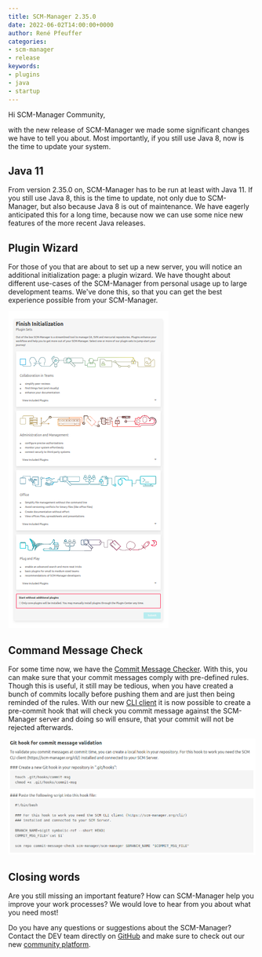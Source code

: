 ```yaml
---
title: SCM-Manager 2.35.0
date: 2022-06-02T14:00:00+0000
author: René Pfeuffer
categories:
- scm-manager
- release
keywords:
- plugins
- java
- startup
---
```


Hi SCM-Manager Community,

with the new release of SCM-Manager we made some significant changes we have to tell you about. Most importantly, if
you still use Java 8, now is the time to update your system.

## Java 11

From version 2.35.0 on, SCM-Manager has to be run at least with Java 11. If you still use Java 8, this is the time to
update, not only due to SCM-Manager, but also because Java 8 is out of maintenance. We have eagerly anticipated this for a long
time, because now we can use some nice new features of the more recent Java releases.

## Plugin Wizard

For those of you that are about to set up a new server, you will notice an additional initialization page: a plugin
wizard. We have thought about different use-cases of the SCM-Manager from personal usage up to large development teams.
We've done this, so that you can get the best experience possible from your SCM-Manager.

![The new plugin wizard page](assets/plugin-wizard.png)

## Command Message Check

For some time now, we have the [Commit Message Checker](https://scm-manager.org/plugins/scm-commit-message-checker-plugin/).
With this, you can make sure that your commit messages comply with pre-defined rules. Though this is useful, it still may be
tedious, when you have created a bunch of commits locally before pushing them and are just then being reminded of the
rules. With our new [CLI client](https://scm-manager.org/cli/) it is now possible to create a pre-commit hook that will
check you commit message against the SCM-Manager server and doing so will ensure, that your commit will not be rejected
afterwards.

![Configuration for the commit message check hook](assets/message-check-hook.png)

## Closing words
Are you still missing an important feature? How can SCM-Manager help you improve your work processes?
We would love to hear from you about what you need most!

Do you have any questions or suggestions about the SCM-Manager?
Contact the DEV team directly on [GitHub](https://github.com/scm-manager/scm-manager/) and make sure
to check out our new [community platform](https://community.cloudogu.com/c/scm-manager/).
